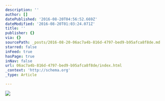 ```yaml
---
description: ''
author: []
datePublished: '2016-08-20T04:56:52.669Z'
dateModified: '2016-08-20T01:03:24.071Z'
title: ''
publisher: {}
via: {}
sourcePath: _posts/2016-08-20-06ac7a4b-816d-4797-bed9-b95afca8f8de.md
starred: false
inFeed: true
hasPage: true
inNav: false
url: 06ac7a4b-816d-4797-bed9-b95afca8f8de/index.html
_context: 'http://schema.org'
_type: Article

---
```

![](https://the-grid-user-content.s3-us-west-2.amazonaws.com/76343a26-b0f1-4658-a3d9-4593414a6730.png)